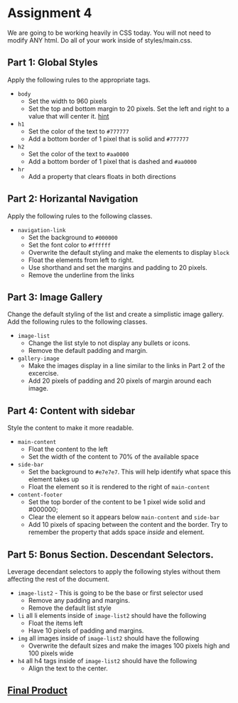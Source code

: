 # Assignment 4
We are going to be working heavily in CSS today. You will not need to modify ANY html. Do all of your work inside of styles/main.css.

## Part 1: Global Styles
Apply the following rules to the appropriate tags.

- `body`
  - Set the width to 960 pixels
  - Set the top and bottom margin to 20 pixels. Set the left and right to a value that will center it. [hint](https://developer.mozilla.org/en-US/docs/Web/CSS/margin)
- `h1`    
  - Set the color of the text to `#777777`
  - Add a bottom border of 1 pixel that is solid and `#777777` 
- `h2`
  - Set the color of the text to `#aa0000`
  - Add a bottom border of 1 pixel that is dashed and `#aa0000` 
- `hr`
  - Add a property that clears floats in both directions
  
## Part 2: Horizantal Navigation
Apply the following rules to the following classes.

- `navigation-link`
  - Set the background to `#000000`
  - Set the font color to `#ffffff`
  - Overwrite the default styling and make the elements to display `block`
  - Float the elements from left to right.
  - Use shorthand and set the margins and padding to 20 pixels.
  - Remove the underline from the links

## Part 3: Image Gallery
Change the default styling of the list and create a simplistic image gallery.  Add the following rules to the following classes.

- `image-list`
  - Change the list style to not display any bullets or icons.
  - Remove the default padding and margin.
- `gallery-image`
  - Make the images display in a line similar to the links in Part 2 of the excercise.
  - Add 20 pixels of padding and 20 pixels of margin around each image.

## Part 4: Content with sidebar
Style the content to make it more readable.

- `main-content`       
  - Float the content to the left
  - Set the width of the content to 70% of the available space
- `side-bar`
  - Set the background to `#e7e7e7`. This will help identify what space this element takes up
  - Float the element so it is rendered to the right of `main-content`
- `content-footer`
  - Set the top border of the content to be 1 pixel wide solid and #000000;
  - Clear the element so it appears below `main-content` and `side-bar`
  - Add 10 pixels of spacing between the content and the border.  Try to remember the property that adds space *inside* and element.
 
## Part 5: Bonus Section. Descendant Selectors.
Leverage decendant selectors to apply the following styles without them affecting the rest of the document.

- `image-list2` - This is going to be the base or first selector used
  - Remove any padding and margins.
  - Remove the default list style
- `li` all li elements inside of `image-list2` should have the following    
  - Float the items left
  - Have 10 pixels of padding and margins.
- `img` all images inside of `image-list2` should have the following
  - Overwrite the default sizes and make the images 100 pixels high and 100 pixels wide
- `h4` all h4 tags inside of `image-list2` should have the following
  - Align the text to the center.
 
 
## [Final Product](final.png)
